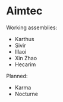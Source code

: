 # Aimtec
Working assemblies:
- Karthus
- Sivir
- Illaoi
- Xin Zhao
- Hecarim

Planned:
- Karma
- Nocturne

